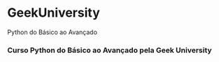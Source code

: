 # GeekUniversity
Python do Básico ao Avançado

### Curso Python do Básico ao Avançado pela Geek University
